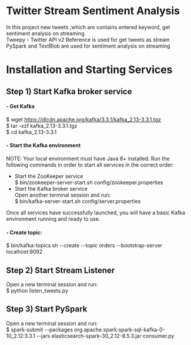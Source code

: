 # Twitter Stream Sentiment Analysis
In this project new tweets ,which are contains entered keyword, get sentiment analysis on streaming. <br>
Tweepy - Twitter API v2 Reference is used for get tweets as stream <br>
PySpark and TextBlob are used for sentiment analysis on streaming <br>


# Installation and Starting Services
## Step 1) Start Kafka broker service

#### - Get Kafka
$ wget https://dlcdn.apache.org/kafka/3.3.1/kafka_2.13-3.3.1.tgz <br>
$ tar -xzf kafka_2.13-3.3.1.tgz<br>
$ cd kafka_2.13-3.3.1<br>


#### - Start the Kafka environment
NOTE: Your local environment must have Java 8+ installed.
Run the following commands in order to start all services in the correct order:

- Start the ZooKeeper service <br>
$ bin/zookeeper-server-start.sh config/zookeeper.properties
- Start the Kafka broker service <br>
Open another terminal session and run:<br>
$ bin/kafka-server-start.sh config/server.properties

Once all services have successfully launched, you will have a basic Kafka environment running and ready to use. 

#### - Create topic:<br>
$ bin/kafka-topics.sh --create --topic orders --bootstrap-server localhost:9092

## Step 2) Start Stream Listener
Open a new terminal session and run:<br>
$ python listen_tweets.py

## Step 3) Start PySpark
Open a new terminal session and run:<br>
$ spark-submit --packages org.apache.spark:spark-sql-kafka-0-10_2.12:3.3.1 --jars elasticsearch-spark-30_2.12-8.5.3.jar consumer.py<br>

